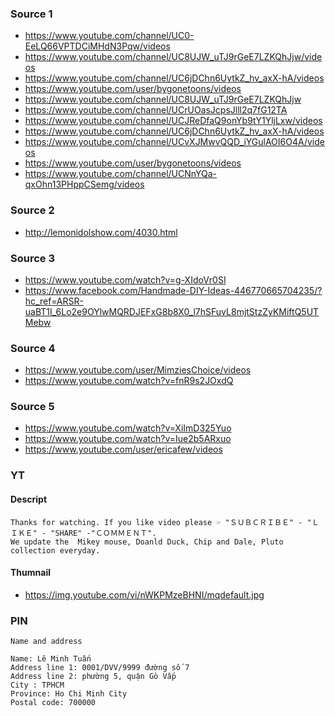 ### Source 1
* https://www.youtube.com/channel/UC0-EeLQ66VPTDCiMHdN3Pqw/videos
* https://www.youtube.com/channel/UC8UJW_uTJ9rGeE7LZKQhJjw/videos
* https://www.youtube.com/channel/UC6jDChn6UytkZ_hv_axX-hA/videos
* https://www.youtube.com/user/bygonetoons/videos
* https://www.youtube.com/channel/UC8UJW_uTJ9rGeE7LZKQhJjw
* https://www.youtube.com/channel/UCrUOasJcpsJlll2q7fG12TA
* https://www.youtube.com/channel/UCJReDfaQ9onYb9tY1YljLxw/videos
* https://www.youtube.com/channel/UC6jDChn6UytkZ_hv_axX-hA/videos
* https://www.youtube.com/channel/UCvXJMwvQQD_iYGulAOI6O4A/videos
* https://www.youtube.com/user/bygonetoons/videos
* https://www.youtube.com/channel/UCNnYQa-qxOhn13PHppCSemg/videos

### Source 2
* http://lemonidolshow.com/4030.html

### Source 3

* https://www.youtube.com/watch?v=g-XIdoVr0SI
* https://www.facebook.com/Handmade-DIY-Ideas-446770665704235/?hc_ref=ARSR-uaBT1I_6Lo2e9OYlwMQRDJEFxG8b8X0_l7hSFuvL8mjtStzZyKMiftQ5UTMebw

### Source 4
* https://www.youtube.com/user/MimziesChoice/videos
* https://www.youtube.com/watch?v=fnR9s2JOxdQ

### Source 5 
* https://www.youtube.com/watch?v=XiImD325Yuo
* https://www.youtube.com/watch?v=Iue2b5ARxuo
* https://www.youtube.com/user/ericafew/videos

### YT

#### Descript
```
Thanks for watching. If you like video please ☞ "ＳＵＢＣＲＩＢＥ" - "ＬＩＫＥ" - "SHARE" -"ＣＯＭＭＥＮＴ".
We update the  Mikey mouse, Doanld Duck, Chip and Dale, Pluto collection everyday.
```

#### Thumnail

* https://img.youtube.com/vi/nWKPMzeBHNI/mqdefault.jpg

### PIN

```
Name and address

Name: Lê Minh Tuấn
Address line 1: 0001/DVV/9999 đường số 7
Address line 2: phường 5, quận Gò Vấp
City : TPHCM
Province: Ho Chi Minh City
Postal code: 700000

```
